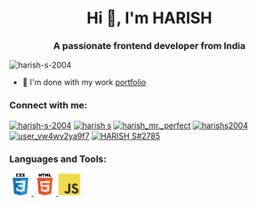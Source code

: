 <h1 align="center">Hi 👋, I'm HARISH</h1>
<h3 align="center">A passionate frontend developer from India</h3>

<p align="left"> <img src="https://komarev.com/ghpvc/?username=harish-s-2004&label=Profile%20views&color=0e75b6&style=flat" alt="harish-s-2004" /> </p>

- 🔭 I'm done with my work [portfolio](https://github.com/HARISH-S-2004/Portfolio.git)

<h3 align="left">Connect with me:</h3>
<p align="left">
<a href="https://dev.to/harish-s-2004" target="blank"><img align="center" src="https://raw.githubusercontent.com/rahuldkjain/github-profile-readme-generator/master/src/images/icons/Social/devto.svg" alt="harish-s-2004" height="30" width="40" /></a>
<a href="https://linkedin.com/in/harish s" target="blank"><img align="center" src="https://raw.githubusercontent.com/rahuldkjain/github-profile-readme-generator/master/src/images/icons/Social/linked-in-alt.svg" alt="harish s" height="30" width="40" /></a>
<a href="https://instagram.com/harish_mr._perfect" target="blank"><img align="center" src="https://raw.githubusercontent.com/rahuldkjain/github-profile-readme-generator/master/src/images/icons/Social/instagram.svg" alt="harish_mr._perfect" height="30" width="40" /></a>
<a href="https://www.codechef.com/users/harishs2004" target="blank"><img align="center" src="https://cdn.jsdelivr.net/npm/simple-icons@3.1.0/icons/codechef.svg" alt="harishs2004" height="30" width="40" /></a>
<a href="https://auth.geeksforgeeks.org/user/user_vw4wv2ya9f7" target="blank"><img align="center" src="https://raw.githubusercontent.com/rahuldkjain/github-profile-readme-generator/master/src/images/icons/Social/geeks-for-geeks.svg" alt="user_vw4wv2ya9f7" height="30" width="40" /></a>
<a href="https://discord.gg/HARISH S#2785" target="blank"><img align="center" src="https://raw.githubusercontent.com/rahuldkjain/github-profile-readme-generator/master/src/images/icons/Social/discord.svg" alt="HARISH S#2785" height="30" width="40" /></a>
</p>

<h3 align="left">Languages and Tools:</h3>
<p align="left"> <a href="https://www.w3schools.com/css/" target="_blank" rel="noreferrer"> <img src="https://raw.githubusercontent.com/devicons/devicon/master/icons/css3/css3-original-wordmark.svg" alt="css3" width="40" height="40"/> </a> <a href="https://www.w3.org/html/" target="_blank" rel="noreferrer"> <img src="https://raw.githubusercontent.com/devicons/devicon/master/icons/html5/html5-original-wordmark.svg" alt="html5" width="40" height="40"/> </a> <a href="https://developer.mozilla.org/en-US/docs/Web/JavaScript" target="_blank" rel="noreferrer"> <img src="https://raw.githubusercontent.com/devicons/devicon/master/icons/javascript/javascript-original.svg" alt="javascript" width="40" height="40"/> </a> </p>
